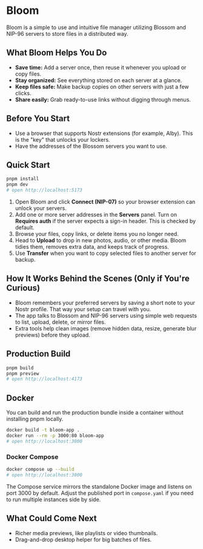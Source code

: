 # Bloom

Bloom is a simple to use and intuitive file manager utilizing Blossom and NIP-96 servers to store files in a distributed way. 

## What Bloom Helps You Do
- **Save time:** Add a server once, then reuse it whenever you upload or copy files.
- **Stay organized:** See everything stored on each server at a glance.
- **Keep files safe:** Make backup copies on other servers with just a few clicks.
- **Share easily:** Grab ready-to-use links without digging through menus.

## Before You Start
- Use a browser that supports Nostr extensions (for example, Alby). This is the "key" that unlocks your lockers.
- Have the addresses of the Blossom servers you want to use.

## Quick Start
```bash
pnpm install
pnpm dev
# open http://localhost:5173
```

1. Open Bloom and click **Connect (NIP-07)** so your browser extension can unlock your servers.
2. Add one or more server addresses in the **Servers** panel. Turn on **Requires auth** if the server expects a sign-in header. This is checked by default.
3. Browse your files, copy links, or delete items you no longer need.
4. Head to **Upload** to drop in new photos, audio, or other media. Bloom tidies them, removes extra data, and keeps track of progress.
5. Use **Transfer** when you want to copy selected files to another server for backup.

## How It Works Behind the Scenes (Only if You're Curious)
- Bloom remembers your preferred servers by saving a short note to your Nostr profile. That way your setup can travel with you.
- The app talks to Blossom and NIP-96 servers using simple web requests to list, upload, delete, or mirror files.
- Extra tools help clean images (remove hidden data, resize, generate blur previews) before they upload.

## Production Build
```bash
pnpm build
pnpm preview
# open http://localhost:4173
```

## Docker
You can build and run the production bundle inside a container without installing pnpm locally.

```bash
docker build -t bloom-app .
docker run --rm -p 3000:80 bloom-app
# open http://localhost:3000
```

### Docker Compose
```bash
docker compose up --build
# open http://localhost:3000
```

The Compose service mirrors the standalone Docker image and listens on port 3000 by default. Adjust the published port in `compose.yaml` if you need to run multiple instances side by side.

## What Could Come Next
- Richer media previews, like playlists or video thumbnails.
- Drag-and-drop desktop helper for big batches of files.
